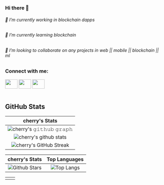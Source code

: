 ### Hi there 👋

###### 🔭 I’m currently working in blockchain dapps
###### 🌱 I’m currently learning blockchain
###### 👯 I’m looking to collaborate on any projects in web || mobile || blockchain || ml




<h3 align="left">Connect with me:</h3>
<p align="left">
<a href="your link" target="blank"><img align="center" src="https://cdn.jsdelivr.net/npm/simple-icons@3.0.1/icons/twitter.svg" alt="" height="30" width="40" /></a>
<a href="https://www.linkedin.com/in/sai-cherry-a59114211/" target="blank"><img align="center" src="https://cdn.jsdelivr.net/npm/simple-icons@3.0.1/icons/linkedin.svg" alt="" height="30" width="40" /></a>
<a href="your link" target="blank"><img align="center" src="https://cdn.jsdelivr.net/npm/simple-icons@3.0.1/icons/instagram.svg" alt="" height="30" width="40" /></a>
  <br/>
<br/>

	
## GitHub Stats


|                                                                     cherry's Stats                                                                     |
|:------------------------------------------------------------------------------------------------------------------------------------------------------:|
| ![cherry's 𝚐𝚒𝚝𝚑𝚞𝚋 𝚐𝚛𝚊𝚙𝚑](https://activity-graph.herokuapp.com/graph?username=saicherry93479&theme=react-dark&hide_border=true&area=true) |
| ![cherry's github stats](https://github-readme-stats.vercel.app/api?username=saicherry93479&show_icons=true&theme=algolia)              | 
| ![cherry's GitHub Streak](https://github-readme-streak-stats.herokuapp.com/?user=saicherry93479&theme=algolia)                    | 
    

|                                                                                                      cherry's Stats                                                                                                       |                                                           Top Languages                                                           |      
|:-------------------------------------------------------------------------------------------------------------------------------------------------------------------------------------------------------------------------:|:---------------------------------------------------------------------------------------------------------------------------------:|
| ![Github Stars](https://github-readme-stats.vercel.app/api?username=saicherry93479&show_icons=true&locale=en&count_private=true&hide_rank=true&custom_title=My%20GitHub%20Stats&disable_animations=true&theme=algolia) | ![Top Langs](https://github-readme-stats.vercel.app/api/top-langs/?username=saicherry93479&langs_count=8&theme=algolia&layout=compact) |




<table style="border: none">
  <tr>
  <td width="50%" valign="top">
